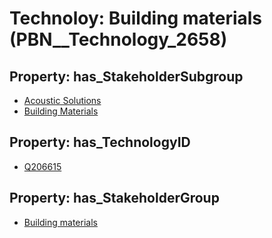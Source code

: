# Technoloy: __Building materials__ (PBN__Technology_2658)

## Property: has_StakeholderSubgroup

* [Acoustic Solutions](PBN__TechSubgroup_81)
* [Building Materials](PBN__TechSubgroup_180)

## Property: has_TechnologyID

* [Q206615](Q206615)

## Property: has_StakeholderGroup

* [Building materials](PBN__TechGroup_12)

